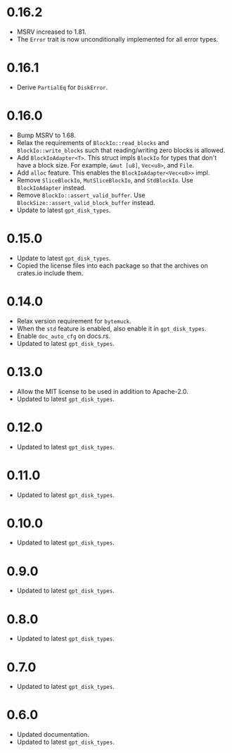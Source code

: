# 0.16.2

* MSRV increased to 1.81.
* The `Error` trait is now unconditionally implemented for all error types.

# 0.16.1

* Derive `PartialEq` for `DiskError`.

# 0.16.0

* Bump MSRV to 1.68.
* Relax the requirements of `BlockIo::read_blocks` and
  `BlockIo::write_blocks` such that reading/writing zero blocks is
  allowed.
* Add `BlockIoAdapter<T>`. This struct impls `BlockIo` for types that
  don't have a block size. For example, `&mut [u8]`, `Vec<u8>`, and
  `File`.
* Add `alloc` feature. This enables the `BlockIoAdapter<Vec<u8>>` impl.
* Remove `SliceBlockIo`, `MutSliceBlockIo`, and `StdBlockIo`. Use
  `BlockIoAdapter` instead.
* Remove `BlockIo::assert_valid_buffer`. Use
  `BlockSize::assert_valid_block_buffer` instead.
* Update to latest `gpt_disk_types`.

# 0.15.0

* Update to latest `gpt_disk_types`.
* Copied the license files into each package so that the archives on
  crates.io include them.

# 0.14.0

* Relax version requirement for `bytemuck`.
* When the `std` feature is enabled, also enable it in `gpt_disk_types`.
* Enable `doc_auto_cfg` on docs.rs.
* Updated to latest `gpt_disk_types`.

# 0.13.0

* Allow the MIT license to be used in addition to Apache-2.0.
* Updated to latest `gpt_disk_types`.

# 0.12.0

* Updated to latest `gpt_disk_types`.

# 0.11.0

* Updated to latest `gpt_disk_types`.

# 0.10.0

* Updated to latest `gpt_disk_types`.

# 0.9.0

* Updated to latest `gpt_disk_types`.

# 0.8.0

* Updated to latest `gpt_disk_types`.

# 0.7.0

* Updated to latest `gpt_disk_types`.

# 0.6.0

* Updated documentation.
* Updated to latest `gpt_disk_types`.
